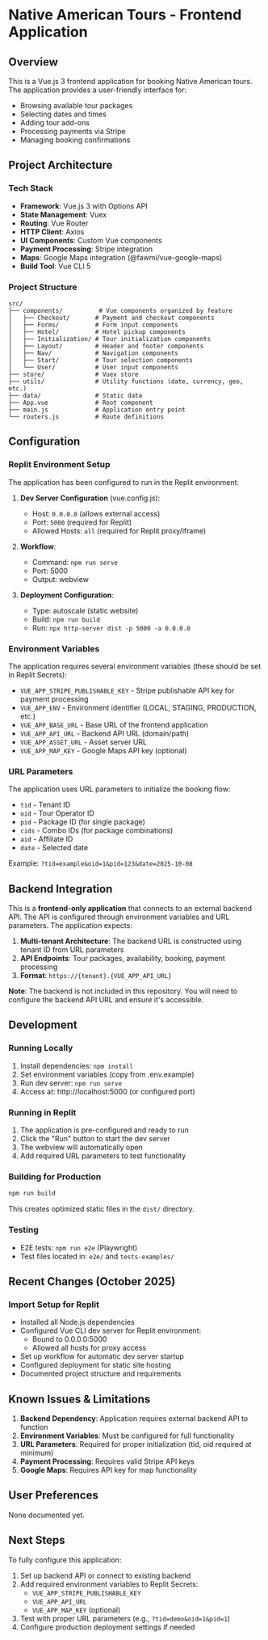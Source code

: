 # Native American Tours - Frontend Application

## Overview
This is a Vue.js 3 frontend application for booking Native American tours. The application provides a user-friendly interface for:
- Browsing available tour packages
- Selecting dates and times
- Adding tour add-ons
- Processing payments via Stripe
- Managing booking confirmations

## Project Architecture

### Tech Stack
- **Framework**: Vue.js 3 with Options API
- **State Management**: Vuex
- **Routing**: Vue Router
- **HTTP Client**: Axios
- **UI Components**: Custom Vue components
- **Payment Processing**: Stripe integration
- **Maps**: Google Maps integration (@fawmi/vue-google-maps)
- **Build Tool**: Vue CLI 5

### Project Structure
```
src/
├── components/          # Vue components organized by feature
│   ├── Checkout/       # Payment and checkout components
│   ├── Forms/          # Form input components
│   ├── Hotel/          # Hotel pickup components
│   ├── Initialization/ # Tour initialization components
│   ├── Layout/         # Header and footer components
│   ├── Nav/            # Navigation components
│   ├── Start/          # Tour selection components
│   └── User/           # User input components
├── store/              # Vuex store
├── utils/              # Utility functions (date, currency, geo, etc.)
├── data/               # Static data
├── App.vue             # Root component
├── main.js             # Application entry point
└── routers.js          # Route definitions
```

## Configuration

### Replit Environment Setup
The application has been configured to run in the Replit environment:

1. **Dev Server Configuration** (vue.config.js):
   - Host: `0.0.0.0` (allows external access)
   - Port: `5000` (required for Replit)
   - Allowed Hosts: `all` (required for Replit proxy/iframe)

2. **Workflow**: 
   - Command: `npm run serve`
   - Port: 5000
   - Output: webview

3. **Deployment Configuration**:
   - Type: autoscale (static website)
   - Build: `npm run build`
   - Run: `npx http-server dist -p 5000 -a 0.0.0.0`

### Environment Variables
The application requires several environment variables (these should be set in Replit Secrets):

- `VUE_APP_STRIPE_PUBLISHABLE_KEY` - Stripe publishable API key for payment processing
- `VUE_APP_ENV` - Environment identifier (LOCAL, STAGING, PRODUCTION, etc.)
- `VUE_APP_BASE_URL` - Base URL of the frontend application
- `VUE_APP_API_URL` - Backend API URL (domain/path)
- `VUE_APP_ASSET_URL` - Asset server URL
- `VUE_APP_MAP_KEY` - Google Maps API key (optional)

### URL Parameters
The application uses URL parameters to initialize the booking flow:
- `tid` - Tenant ID
- `oid` - Tour Operator ID
- `pid` - Package ID (for single package)
- `cids` - Combo IDs (for package combinations)
- `aid` - Affiliate ID
- `date` - Selected date

Example: `?tid=example&oid=1&pid=123&date=2025-10-08`

## Backend Integration
This is a **frontend-only application** that connects to an external backend API. The API is configured through environment variables and URL parameters. The application expects:

1. **Multi-tenant Architecture**: The backend URL is constructed using tenant ID from URL parameters
2. **API Endpoints**: Tour packages, availability, booking, payment processing
3. **Format**: `https://{tenant}.{VUE_APP_API_URL}`

**Note**: The backend is not included in this repository. You will need to configure the backend API URL and ensure it's accessible.

## Development

### Running Locally
1. Install dependencies: `npm install`
2. Set environment variables (copy from .env.example)
3. Run dev server: `npm run serve`
4. Access at: http://localhost:5000 (or configured port)

### Running in Replit
1. The application is pre-configured and ready to run
2. Click the "Run" button to start the dev server
3. The webview will automatically open
4. Add required URL parameters to test functionality

### Building for Production
```bash
npm run build
```
This creates optimized static files in the `dist/` directory.

### Testing
- E2E tests: `npm run e2e` (Playwright)
- Test files located in: `e2e/` and `tests-examples/`

## Recent Changes (October 2025)

### Import Setup for Replit
- Installed all Node.js dependencies
- Configured Vue CLI dev server for Replit environment:
  - Bound to 0.0.0.0:5000
  - Allowed all hosts for proxy access
- Set up workflow for automatic dev server startup
- Configured deployment for static site hosting
- Documented project structure and requirements

## Known Issues & Limitations

1. **Backend Dependency**: Application requires external backend API to function
2. **Environment Variables**: Must be configured for full functionality
3. **URL Parameters**: Required for proper initialization (tid, oid required at minimum)
4. **Payment Processing**: Requires valid Stripe API keys
5. **Google Maps**: Requires API key for map functionality

## User Preferences
None documented yet.

## Next Steps

To fully configure this application:
1. Set up backend API or connect to existing backend
2. Add required environment variables to Replit Secrets:
   - `VUE_APP_STRIPE_PUBLISHABLE_KEY`
   - `VUE_APP_API_URL`
   - `VUE_APP_MAP_KEY` (optional)
3. Test with proper URL parameters (e.g., `?tid=demo&oid=1&pid=1`)
4. Configure production deployment settings if needed
